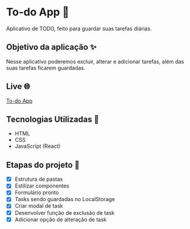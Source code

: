 # To-do App 🎉

Aplicativo de TODO, feito para guardar suas tarefas diárias.

## Objetivo da aplicação ✨

Nesse aplicativo poderemos excluir, alterar e adicionar tarefas, além das suas tarefas ficarem guardadas.

## Live 🌐

[To-do App](https://todo-react.lubomfim.vercel.app/)

## Tecnologias Utilizadas 🚀

- HTML
- CSS
- JavaScript (React)

## Etapas do projeto 💫

- [x] Estrutura de pastas
- [x] Estilizar componentes
- [x] Formulário pronto
- [x] Tasks sendo guardadas no LocalStorage
- [x] Criar modal de task
- [x] Desenvolver função de exclusão de task
- [x] Adicionar opção de alteração de task
